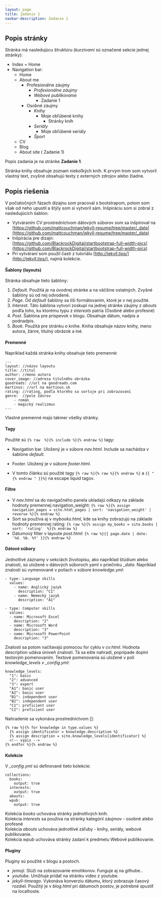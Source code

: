 ```yaml
---
layout: page
title: Zadanie 1
navbar-description: Zadanie 1
---
```


## Popis stránky

Stránka má nasledujúcu štruktúru (*kurzívami* sú označené sekcie jednej stránky):
+ Index = Home  
+ Navigation bar:
  + Home
  + About me 
    + Profesionálne záujmy
      + *Profesionálne záujmy*
      + *Webové publikovanie*
        + Zadanie 1
    + Osobné záujmy 
      + *Knihy*
        + Moje obľúbené knihy
          + Stránky kníh
      + *Seriály*
        + Moje obľúbené seriály
      + *Šport*
  + CV
  + Blog
  + About site ( Zadanie 1)

Popis zadania je na stránke __Zadanie 1__.

Stránka knihy obsahuje zoznam niekoľkých kníh. K prvým trom som vytvoril vlastný text, zvyšné obsahujú texty z externých zdrojov alebo žiadne.

## Popis riešenia

V počiatočných fázach dizajnu som pracoval s bootstrapom, potom som však od neho upustil a štýly som si vytvoril sám.
Inšpiráciu som si zobral z nasledujúcich šablon:

+ Vytváraním CV prostredníctvom dátových súborov som sa inšpiroval na [https://github.com/mattcouchman/jekyll-resume/tree/master/_data](https://github.com/mattcouchman/jekyll-resume/tree/master/_data)
+ Inšpirácia pre dizajn: [https://github.com/BlackrockDigital/startbootstrap-full-width-pics](https://github.com/BlackrockDigital/startbootstrap-full-width-pics)
+ Pri vytváraní som použil časti z tutoriálu [http://jekyll.tips/](http://jekyll.tips/), najmä kolekcie.


#### Šablony (layouts)

Stránka obsahuje tieto šablóny:
1. _Default_. Použitá je na úvodnej stránke a na väčšine ostatných. Zvyšné šablóny sú od nej odvodené.
2. _Page_. Od _default_ šablóny sa líši formátovaním, ktoré je v nej použité.
3. _Interest_. Táto šablóna vytvorí zoskupí na jednej stránke záujmy z _abouts_ podľa toho, ku ktorému typu z _interests_ patria (Osobné alebo profesné)
4. _Post_. Šablóna pre príspevok v blogu. Obsahuje dátum, nadpis a podnadpis.
5. _Book_. Použitá pre stránku o knihe. Kniha obsahuje názov knihy, meno autora, žánre, titulný obrázok a iné.


#### Premenné

Napríklad každá stránka knihy obsahuje tieto premenné:
~~~
---
layout: //názov layoutu
title: //titul
author: //meno autora
cover_image: //adresa titulného obrázka
goodreads: //url na goodreads.com
martinus: //url na martinus.sk
rating: //rating, podľa ktorého sa sortuje pri zobrazovaní
genre:  //pole žánrov
    - román
    - magický realizmus
---
~~~

Vlastné premenné majú takmer všetky stránky.


#### Tagy

Použité sú `{% raw  %}{% include %}{% endraw %}` tagy:
+ Navigation bar. Uložený je v súbore _nav.html_. Include sa nachádza v šablóne _default_.
+ Footer. Uložený je v súbore _footer.html_.

+ V tomto článku sú použité tagy `{% raw %}{% raw %}{% endraw %}` a `{{ "{% endraw " }}%}` na escape liquid tagov.


#### Filtre

+ V _nav.html_ sa do navigačného panela ukladajú odkazy na základe hodnoty premennej navigation\_weight: 
  `{% raw %}{% assign navigation_pages = site.html_pages | sort: 'navigation_weight' | reverse %}{% endraw %}`
+ Sort sa používa aj v _mybooks.html_, kde sa knihy zobrazujú na základe hodnoty premennej rating: `{% raw %}{% assign my_books = site.books | sort: 'rating'  %}{% endraw %}`
+ Dátumový filter v layoute _post.html_: `{% raw %}{{ page.date | date: '%d. %b. %Y' }}{% endraw %}`


#### Dátové súbory

Jednotlivé záznamy v sekciách životopisu, ako napríklad štúdium alebo znalosti, sú uložené v dátových súboroch yaml v priečinku _\_data_. Napríklad znalosti sú vymenované v poliach v súbore _knowledge.yml_:

~~~
- type: Language skills
  values:
    - name: Anglický jazyk
      description: "C1"
    - name: Nemecký jazyk
      description: "A1"

- type: Computer skills
  values:
  - name: Microsoft Excel
    description: "2"
  - name: Microsoft Word
    description: "3"
  - name: Microsoft PowerPoint
    description: "3"
~~~

Znalosti sa potom načítavajú pomocou for cyklu v _cv.html_. Hodnota description udáva úroveň znalosti. Tá sa ešte nahradí, poprípade doplní textovým pomenovaním. Textové pomenovania sú uložené v poli _knowledge\_levels v \_config.yml_:

~~~
knowledge_levels:
  "1": basic
  "2": advanced
  "3": expert
  "A1": basic user
  "A2": basic user
  "B1": independent user
  "B2": independent user
  "C1": proficient user
  "C2": proficient user
~~~

Nahradenie sa vykonáva prostredníctvom \[\]: 

~~~
{% raw %}{% for knowledge in type.values %}
  {% assign identificator = knowledge.description %}
  {% assign description = site.knowledge_levels[identificator] %}			
  <!-- výpis -->
{% endfor %}{% endraw %}
~~~


#### Kolekcie

V _\_config.yml_ sú definované tieto kolekcie:

~~~
collections:
  books:
    output: true
  interests:
    output: true
  abouts:
  wpub:
    output: true
~~~

Kolekcia _books_ uchováva stránky jednotlivých kníh.  
Kolekcia _interests_ sa používa na stránky kategórií záujmov - osobné alebo profesné  
Kolekcia _abouts_ uchováva jednotlivé záľuby - knihy, seriály, webové publikovanie.  
Kolekcia _wpub_ uchováva stránky zadaní k predmetu Webové publikovanie.  


#### Pluginy

Pluginy sú použité v blogu a postoch.
+ _jemoji_. Slúži na zobrazovanie emotikonov. Funguje aj na githube..
+ _youtube_. Umžňuje pridať na stránku video z youtube. 
+ _jekyll-timeago_. Vykonáva konverziu dátumu, ktorý zobrazuje časový rozdiel. Použitý je v _blog.html_ pri dátumoch postov, je potrebné spustiť na localhoste.







